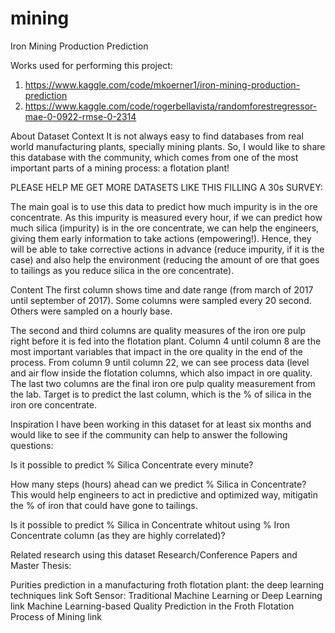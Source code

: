 # mining
Iron Mining Production Prediction


Works used for performing this project:
1. https://www.kaggle.com/code/mkoerner1/iron-mining-production-prediction
2. https://www.kaggle.com/code/rogerbellavista/randomforestregressor-mae-0-0922-rmse-0-2314


About Dataset
Context
It is not always easy to find databases from real world manufacturing plants, specially mining plants. So, I would like to share this database with the community, which comes from one of the most important parts of a mining process: a flotation plant!

PLEASE HELP ME GET MORE DATASETS LIKE THIS FILLING A 30s SURVEY:

The main goal is to use this data to predict how much impurity is in the ore concentrate. As this impurity is measured every hour, if we can predict how much silica (impurity) is in the ore concentrate, we can help the engineers, giving them early information to take actions (empowering!). Hence, they will be able to take corrective actions in advance (reduce impurity, if it is the case) and also help the environment (reducing the amount of ore that goes to tailings as you reduce silica in the ore concentrate).

Content
The first column shows time and date range (from march of 2017 until september of 2017). Some columns were sampled every 20 second. Others were sampled on a hourly base.

The second and third columns are quality measures of the iron ore pulp right before it is fed into the flotation plant. Column 4 until column 8 are the most important variables that impact in the ore quality in the end of the process. From column 9 until column 22, we can see process data (level and air flow inside the flotation columns, which also impact in ore quality. The last two columns are the final iron ore pulp quality measurement from the lab.
Target is to predict the last column, which is the % of silica in the iron ore concentrate.

Inspiration
I have been working in this dataset for at least six months and would like to see if the community can help to answer the following questions:

Is it possible to predict % Silica Concentrate every minute?

How many steps (hours) ahead can we predict % Silica in Concentrate? This would help engineers to act in predictive and optimized way, mitigatin the % of iron that could have gone to tailings.

Is it possible to predict % Silica in Concentrate whitout using % Iron Concentrate column (as they are highly correlated)?

Related research using this dataset
Research/Conference Papers and Master Thesis:

Purities prediction in a manufacturing froth flotation plant: the deep learning techniques link
Soft Sensor: Traditional Machine Learning or Deep Learning link
Machine Learning-based Quality Prediction in the Froth Flotation Process of Mining link
